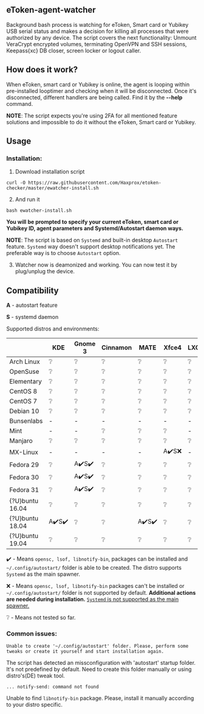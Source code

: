 
## eToken-agent-watcher
Background bash process is watching for eToken, Smart card or Yubikey USB serial status and makes a decision for killing all processes that were authorized by any device.
The script covers the next functionality: Unmount VeraCrypt encrypted volumes, terminating OpenVPN and SSH sessions, Keepass{xc} DB closer, screen locker or logout caller.

## How does it work?
When eToken, smart card or Yubikey is online, the agent is looping within pre-installed looptimer and checking when it will be disconnected. Once it's disconnected, different handlers are being called. Find it by the **--help** command.

**NOTE**: The script expects you're using 2FA for all mentioned feature solutions and impossible to do it without the eToken, Smart card or Yubikey.

## Usage
### Installation:
1. Download installation script
```
curl -O https://raw.githubusercontent.com/Haxprox/etoken-checker/master/ewatcher-install.sh
```
2. And run it
```
bash ewatcher-install.sh
```
**You will be prompted to specify your current eToken, smart card or Yubikey ID, agent parameters and Systemd/Autostart daemon ways.**

**NOTE**: The script is based on `Systemd` and built-in desktop `Autostart` feature. 
`Systemd` way doesn't support desktop notifications yet. The preferable way is to choose `Autostart` option.

3. Watcher now is deamonized and working. You can now test it by plug/unplug the device. 

## Compatibility

**A** - autostart feature

**S** - systemd daemon

Supported distros and environments:

|                | KDE | Gnome 3 | Cinnamon | MATE | Xfce4 | LXQT | LXDE |
| -------------- | ---- | ----- | ----- | ----- | ----- | ----- | ----- |
|  Arch Linux	 |  ❔  |  ❔  |  ❔  |  ❔  |  ❔  |  ❔  |  ❔  |
|	OpenSuse	 |  ❔  |  ❔  |  ❔  |  ❔  |  ❔  |  ❔  |  ❔  |
|	Elementary	 |  ❔  |  ❔  |  ❔  |  ❔  |  ❔  |  ❔  |  ❔  |
|   CentOS 8	 |  ❔  |  ❔  |  ❔  |  ❔  |  ❔  |  ❔  |  ❔  |
|   CentOS 7	 |  ❔  |  ❔  |  ❔  |  ❔  |  ❔  |  ❔  |  ❔  |
|   Debian 10	 |  ❔  |  ❔  |  ❔  |  ❔  |  ❔  |  ❔  |  ❔  |
|   Bunsenlabs	 |  -  |  -  |  -  |  -  |  -  |  -  |  -  |
|	Mint		 |  -  |  -  |  ❔  |  ❔  |  ❔  |  -  |  -  |
|	Manjaro		 |  ❔  |  ❔  |  ❔  |  ❔  |  ❔  |  ❔  |  ❔  |
|	MX-Linux	 |  -  |  -  |  -  |  -  |  A:heavy_check_mark:S❌  |  -  |  -  |
|   Fedora 29	 |  ❔  |A:heavy_check_mark:️S:heavy_check_mark:️|  ❔  |  ❔  |  ❔  |  ❔  |  ❔  |
|   Fedora 30	 |  ❔  |A:heavy_check_mark:️S:heavy_check_mark:️|  ❔  |  ❔  |  ❔  |  ❔  |  ❔  |
|   Fedora 31	 |  ❔  |A:heavy_check_mark:️S:heavy_check_mark:️|  ❔  |  ❔  |  ❔  |  ❔  |  ❔  |
| {?U}buntu 16.04	 |  ❔  |  ❔  |  ❔  |  ❔  |  ❔  |  ❔  |  ❔  |
| {?U}buntu 18.04	 |  A:heavy_check_mark:️S:heavy_check_mark:️  |  ❔  |  ❔  |A:heavy_check_mark:S:heavy_check_mark:|  ❔  |  ❔  |  ❔  |
| {?U}buntu 19.04	 |  ❔  |  ❔  |  ❔  |  ❔  |  ❔  |  ❔  |  ❔  |

:heavy_check_mark: - Means `opensc, lsof, libnotify-bin`, packages can be installed and `~/.config/autostart/` folder is able to be created. The distro supports `Systemd` as the main spawner.

❌ - Means `opensc, lsof, libnotify-bin` packages can't be installed or `~/.config/autostart/` folder is not supported by default. **Additional actions are needed during installation.**
<u>`Systemd` is not supported as the main spawner.</u>

❔ - Means not tested so far.

### Common issues:
```
Unable to create '~/.config/autostart' folder. Please, perform some tweaks or create it yourself and start installation again.
```
The script has detected an missconfiguration with 'autostart' startup folder. It's not predefined by default. Need to create this folder manually or using distro's(DE) tweak tool.

```
... notify-send: command not found
```
Unable to find `libnotify-bin` package. Please, install it manually according to your distro specific.
